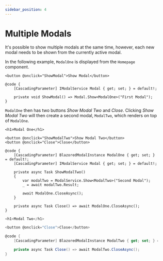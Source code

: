 ```yaml
---
sidebar_position: 4
---
```


# Multiple Modals
It's possible to show multiple modals at the same time, however, each new modal needs to be shown from the currently active modal.

In the following example, `ModalOne` is displayed from the `Homepage` component.

```razor title="Homepage.razor"
<button @onclick="ShowModal">Show Modal</button>

@code {
    [CascadingParameter] IModalService Modal { get; set; } = default!;

    private void ShowModal() => Modal.Show<ModalOne>("First Modal");
}
```

`ModalOne` then has two buttons *Show Modal Two* and *Close*. Clicking *Show Modal Two* will then create a second modal, `ModalTwo`, which renders on top of `ModalOne`. 

```razor title="ModalOne.razor"
<h1>Modal One</h1>

<button @onclick="ShowModalTwo">Show Modal Two</button>
<button @onclick="Close">Close</button>

@code {
    [CascadingParameter] BlazoredModalInstance ModalOne { get; set; } = default!;
    [CascadingParameter] IModalService Modal { get; set; } = default!;

    private async Task ShowModalTwo()
    {
        var modalTwo = ModalService.Show<ModalTwo>("Second Modal");
        _ = await modalTwo.Result;

        await ModalOne.CloseAsync();
    }

    private async Task Close() => await ModalOne.CloseAsync();
}
```

```csharp title="ModalTwo.razor"
<h1>Modal Two</h1>

<button @onclick="Close">Close</button>

@code {
    [CascadingParameter] BlazoredModalInstance ModalTwo { get; set; } = default!;

    private async Task Close() => await ModalTwo.CloseAsync();
}
```